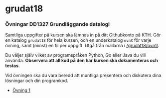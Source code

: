 # grudat18

### Övningar DD1327 Grundläggande datalogi

Samtliga uppgifter på kursen ska lämnas in på ditt Githubkonto på KTH.
Gör en katalog <code>grudat18</code> för hela kursen,
och en underkatalog <code>ovnX</code> för varje övning,
samt (minst) en fil per uppgift.
Utgå från mallarna i [/grudat18/ovn1/](https://github.com/yourbasic/grudat18/tree/master/ovn1).

Du väljer själv vilket av programspråken Python, Go eller Java du vill använda.
**Observera att all kod på den här kursen ska dokumenteras och testas.**

Vid övningen ska du vara beredd att muntliga presentera och diskutera
dina lösningar och din programkod.

- [Övning 1](https://github.com/yourbasic/grudat18/blob/master/ovn1.md)
